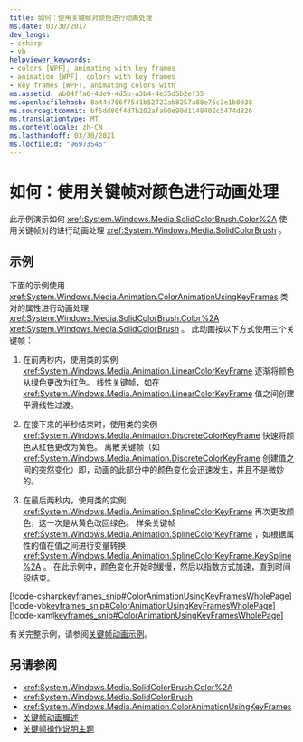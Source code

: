 ```yaml
---
title: 如何：使用关键帧对颜色进行动画处理
ms.date: 03/30/2017
dev_langs:
- csharp
- vb
helpviewer_keywords:
- colors [WPF], animating with key frames
- animation [WPF], colors with key frames
- key frames [WPF], animating colors with
ms.assetid: ab04ffa6-4de9-4d5b-a3b4-4e35d5b2ef35
ms.openlocfilehash: 8a444706f7541b52722ab8257a88e76c3e1b0938
ms.sourcegitcommit: bf5dd80f4d7b202afa90e90d1148402c5474d826
ms.translationtype: MT
ms.contentlocale: zh-CN
ms.lasthandoff: 03/30/2021
ms.locfileid: "96973545"
---
```

# <a name="how-to-animate-color-by-using-key-frames"></a>如何：使用关键帧对颜色进行动画处理
此示例演示如何 <xref:System.Windows.Media.SolidColorBrush.Color%2A> 使用关键帧对的进行动画处理 <xref:System.Windows.Media.SolidColorBrush> 。  
  
## <a name="example"></a>示例  
 下面的示例使用 <xref:System.Windows.Media.Animation.ColorAnimationUsingKeyFrames> 类对的属性进行动画处理 <xref:System.Windows.Media.SolidColorBrush.Color%2A> <xref:System.Windows.Media.SolidColorBrush> 。 此动画按以下方式使用三个关键帧：  
  
1. 在前两秒内，使用类的实例 <xref:System.Windows.Media.Animation.LinearColorKeyFrame> 逐渐将颜色从绿色更改为红色。 线性关键帧，如在 <xref:System.Windows.Media.Animation.LinearColorKeyFrame> 值之间创建平滑线性过渡。  
  
2. 在接下来的半秒结束时，使用类的实例 <xref:System.Windows.Media.Animation.DiscreteColorKeyFrame> 快速将颜色从红色更改为黄色。 离散关键帧（如 <xref:System.Windows.Media.Animation.DiscreteColorKeyFrame> 创建值之间的突然变化）即，动画的此部分中的颜色变化会迅速发生，并且不是微妙的。  
  
3. 在最后两秒内，使用类的实例 <xref:System.Windows.Media.Animation.SplineColorKeyFrame> 再次更改颜色，这一次是从黄色改回绿色。 样条关键帧 <xref:System.Windows.Media.Animation.SplineColorKeyFrame> ，如根据属性的值在值之间进行变量转换 <xref:System.Windows.Media.Animation.SplineColorKeyFrame.KeySpline%2A> 。 在此示例中，颜色变化开始时缓慢，然后以指数方式加速，直到时间段结束。  
  
 [!code-csharp[keyframes_snip#ColorAnimationUsingKeyFramesWholePage](~/samples/snippets/csharp/VS_Snippets_Wpf/keyframes_snip/CSharp/ColorAnimationUsingKeyFramesExample.cs#coloranimationusingkeyframeswholepage)]
 [!code-vb[keyframes_snip#ColorAnimationUsingKeyFramesWholePage](~/samples/snippets/visualbasic/VS_Snippets_Wpf/keyframes_snip/visualbasic/coloranimationusingkeyframesexample.vb#coloranimationusingkeyframeswholepage)]
 [!code-xaml[keyframes_snip#ColorAnimationUsingKeyFramesWholePage](~/samples/snippets/xaml/VS_Snippets_Wpf/keyframes_snip/XAML/ColorAnimationUsingKeyFramesExample.xaml#coloranimationusingkeyframeswholepage)]  
  
 有关完整示例，请参阅[关键帧动画示例](https://github.com/microsoft/WPF-Samples/tree/master/Animation/KeyFrameAnimation)。  
  
## <a name="see-also"></a>另请参阅

- <xref:System.Windows.Media.SolidColorBrush.Color%2A>
- <xref:System.Windows.Media.SolidColorBrush>
- <xref:System.Windows.Media.Animation.ColorAnimationUsingKeyFrames>
- [关键帧动画概述](key-frame-animations-overview.md)
- [关键帧操作说明主题](key-frame-animation-how-to-topics.md)
